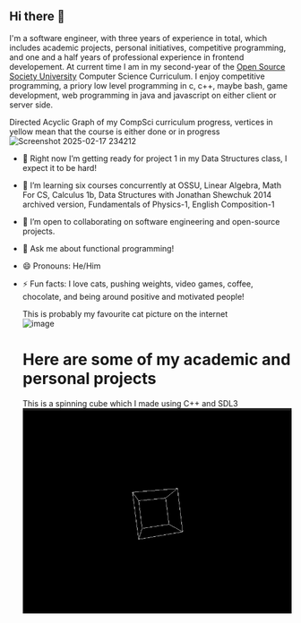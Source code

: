 <!--
**edcedcedcedc/edcedcedcedc** is a ✨ _special_ ✨ repository because its `README.md` (this file) appears on your GitHub profile.

Here are some ideas to get you started:
- 📫 How to reach me: [LinkedIn](https://www.linkedin.com/in/androranogajec/) or [email](mailto:ranogaet@gmail.com).
- 🔭 I’m currently working on ...
- 🌱 I’m currently learning ...
- 👯 I’m looking to collaborate on ...
- 🤔 I’m looking for help with ...
- 💬 Ask me about ...
- 📫 How to reach me: ...
- 😄 Pronouns: ...
- ⚡ Fun fact: ...
-->

## Hi there 👋  

I'm a software engineer, with three years of experience in total, which includes academic projects, personal initiatives, competitive programming, and one and a half years of professional experience in frontend developement. At current time I am in my second-year of the [Open Source Society University](https://github.com/edcedcedcedc/computer-science-curriculum-ossu) Computer Science Curriculum. I enjoy competitive programming, a priory low level programming in c, c++, maybe bash, game development, web programming in java and javascript on either client or server side.

Directed Acyclic Graph of my CompSci curriculum progress, vertices in yellow mean that the course is either done or in progress
![Screenshot 2025-02-17 234212](https://github.com/user-attachments/assets/3aad394c-68be-4362-8465-159d807ac710)



- 🔭 Right now I’m getting ready for project 1 in my Data Structures class, I expect it to be hard!
- 🌱 I’m learning six courses concurrently at OSSU, Linear Algebra, Math For CS, Calculus 1b, Data Structures with Jonathan Shewchuk 2014 archived version, Fundamentals of Physics-1, English Composition-1
- 👯 I’m open to collaborating on software engineering and open-source projects.
- 💬 Ask me about functional programming!
- 😄 Pronouns: He/Him
- ⚡ Fun facts: I love cats, pushing weights, video games, coffee, chocolate, and being around positive and motivated people!

  This is probably my favourite cat picture on the internet<br>
  ![image](https://github.com/user-attachments/assets/3446d4e4-e897-463f-99d7-b3dd3615035c)<br>
  # Here are some of my academic and personal projects
  This is a spinning cube which I made using C++ and SDL3
  ![spinningcube](spinningcube.gif)<br>


